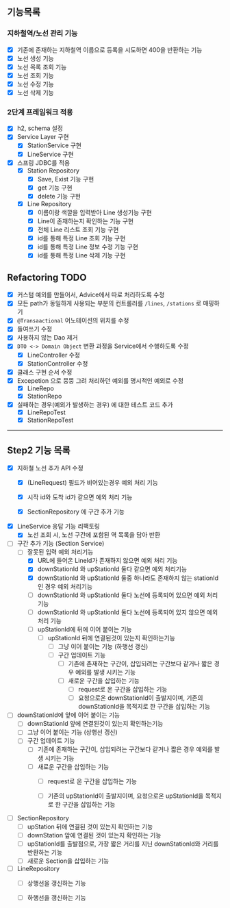 ## 기능목록

### 지하철역/노선 관리 기능

- [x] 기존에 존재하는 지하철역 이름으로 등록을 시도하면 400을 반환하는 기능
- [x] 노선 생성 기능
- [x] 노선 목록 조회 기능
- [x] 노선 조회 기능
- [x] 노선 수정 기능
- [x] 노선 삭제 기능

### 2단계 프레임워크 적용

- [x] h2, schema 설정
- [x] Service Layer 구현
    - [x] StationService 구현
    - [x] LineService 구현

- [x] 스프링 JDBC를 적용
    - [x] Station Repository
        - [x] Save, Exist 기능 구현
        - [x] get 기능 구현
        - [x] delete 기능 구현
    - [x] Line Repository
        - [x] 이름이랑 색깔을 입력받아 Line 생성기능 구현
        - [x] Line이 존재하는지 확인하는 기능 구현
        - [x] 전체 Line 리스트 조회 기능 구현
        - [x] id를 통해 특정 Line 조회 기능 구현
        - [x] id를 통해 특정 Line 정보 수정 기능 구현
        - [x] id를 통해 특정 Line 삭제 기능 구현

## Refactoring TODO

- [x] 커스텀 예외를 만들어서, Advice에서 따로 처리하도록 수정
- [x] 모든 path가 동일하게 사용되는 부분의 컨트롤러를 `/lines`, `/stations` 로 매핑하기
- [x] `@Transaactional` 어노테이션의 위치를 수정
- [x] 들여쓰기 수정
- [x] 사용하지 않는 Dao 제거
- [x] `DTO <-> Domain Object` 변환 과정을 Service에서 수행하도록 수정
    - [x] LineController 수정
    - [x] StationController 수정
- [x] 클래스 구현 순서 수정
- [x] Excepetion 으로 뭉뚱 그려 처리하던 예외를 명시적인 예외로 수정
    - [x] LineRepo
    - [x] StationRepo
- [x] 실패하는 경우(예외가 발생하는 경우) 에 대한 테스트 코드 추가
    - [x] LineRepoTest
    - [x] StationRepoTest

---

## Step2 기능 목록

- [x] 지하철 노선 추가 API 수정 
    - [x] (LineRequest) 필드가 비어있는경우 예외 처리 기능
    - [x] 시작 id와 도착 id가 같으면 예외 처리 기능
    - [x] SectionRepository 에 구간 추가 기능
    

- [x] LineService 응답 기능 리팩토링
    - [x] 노선 조회 시, 노선 구간에 포함된 역 목록을 담아 반환 
    
- [ ] 구간 추가 기능 (Section Service) 
    - [ ] 잘못된 입력 예외 처리기능
        - [x] URL에 들어온 LineId가 존재하지 않으면 예외 처리 기능
        - [x] downStationId 와 upStationId 둘다 같으면 예외 처리기능
        - [x] downStationId 와 upStationId 둘중 하나라도 존재하지 않는 stationId인 경우 예외 처리기능
        - [ ] downStationId 와 upStationId 둘다 노선에 등록되어 있으면 예외 처리 기능
        - [ ] downStationId 와 upStationId 둘다 노선에 등록되어 있지 않으면 예외 처리 기능
      - [ ] upStationId에 뒤에 이어 붙이는 기능
        - [ ] upStationId 뒤에 연결된것이 있는지 확인하는기능
          - [ ] 그냥 이어 붙이는 기능 (하행선 갱신)
          - [ ] 구간 업데이트 기능
            - [ ] 기존에 존재하는 구간이, 삽입되려는 구간보다 같거나 짧은 경우 예외를 발생 시키는 기능
            - [ ] 새로운 구간을 삽입하는 기능
                - [ ] request로 온 구간을 삽입하는 기능
                - [ ] 요청으로온 downStationId이 출발지이며, 기존의 downStationId을 목적지로 한 구간을 삽입하는 기능

- [ ] downStationId에 앞에 이어 붙이는 기능
  - [ ] downStationId 앞에 연결된것이 있는지 확인하는기능
  - [ ] 그냥 이어 붙이는 기능 (상행선 갱신)
  - [ ] 구간 업데이트 기능
    - [ ] 기존에 존재하는 구간이, 삽입되려는 구간보다 같거나 짧은 경우 예외를 발생 시키는 기능
    - [ ] 새로운 구간을 삽입하는 기능
        - [ ] request로 온 구간을 삽입하는 기능
        - [ ] 기존의 upStationId이 출발지이며, 요청으로온 upStationId을 목적지로 한 구간을 삽입하는 기능
            
    
- [ ] SectionRepository
    - [ ] upStation 뒤에 연결된 것이 있는지 확인하는 기능
    - [ ] downStation 앞에 연결된 것이 있는지 확인하는 기능
    - [ ] upStationId를 출발점으로, 가장 짧은 거리를 지닌 downStationId와 거리를 반환하는 기능
    - [ ] 새로운 Section을 삽입하는 기능

- [ ] LineRepository
    - [ ] 상행선을 갱신하는 기능
    - [ ] 하행선을 갱신하는 기능
    
    
